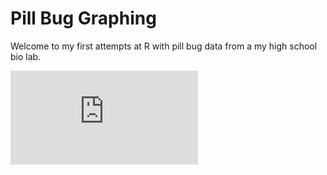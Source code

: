 # Pill Bug Graphing

Welcome to my first attempts at R with pill bug data from a my high school bio lab. 

![Graph](https://github.com/bykevinyang/pill-bugs/blob/main/Rplots.pdf)